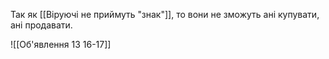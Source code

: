 Так як [[Віруючі не приймуть "знак"]], то вони не зможуть ані купувати, ані продавати.

![[Об'явлення 13 16-17]]
